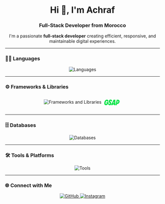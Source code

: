 <h1 align="center">Hi 👋, I'm Achraf</h1>
<h3 align="center">Full-Stack Developer from Morocco</h3>

<p align="center">
  I'm a passionate <strong>full-stack developer</strong> creating efficient, responsive, and maintainable digital experiences.
</p>

---

### 🧑‍💻 Languages

<p align="center">
  <img src="https://skillicons.dev/icons?i=html,css,js,ts" alt="Languages" />
</p>

---

### ⚙️ Frameworks & Libraries

<p align="center">
  <img src="https://skillicons.dev/icons?i=react,nextjs,tailwind,threejs,nodejs,express" alt="Frameworks and Libraries" />
  <!-- Custom GSAP SVG -->
  <svg xmlns="http://www.w3.org/2000/svg" width="50" height="50" fill="none" viewBox="0 0 82 30" style="vertical-align: middle; margin: 0 5px;">
    <path fill="#0ae448" d="M23.81 14.013v.013l-1.075 4.665c-.058.264-.322.458-.626.458H20.81a.218.218 0 0 0-.208.155c-1.198 4.064-2.82 6.858-4.962 8.535-1.822 1.428-4.068 2.093-7.069 2.093-2.696 0-4.514-.867-6.056-2.578C.478 25.09-.364 21.388.146 16.926 1.065 8.549 5.41.096 13.776.096c2.545-.023 4.543.762 5.933 2.33 1.47 1.657 2.216 4.154 2.22 7.421a.55.55 0 0 1-.549.536h-6.13a.42.42 0 0 1-.407-.41c-.05-2.259-.72-3.36-2.052-3.36-2.35 0-3.736 3.19-4.471 4.959-1.027 2.47-1.55 5.152-1.447 7.824.049 1.244.249 2.994 1.43 3.718 1.047.643 2.541.217 3.446-.495.904-.711 1.632-1.942 1.938-3.065.043-.156.046-.277.005-.332-.043-.055-.162-.068-.253-.068h-1.574a.572.572 0 0 1-.438-.202.42.42 0 0 1-.087-.362l1.076-4.674c.053-.24.27-.42.537-.453v-.011h10.33c.024 0 .049 0 .072.005.268.034.457.284.452.556h.002Z"/>
    <path fill="#0ae448" d="M41.594 8.65a.548.548 0 0 1-.548.531H35.4c-.37 0-.679-.3-.679-.665 0-1.648-.57-2.45-1.736-2.45s-1.918.717-1.94 1.968c-.025 1.395.764 2.662 3.01 4.84 2.957 2.774 4.142 5.232 4.085 8.48C38.047 26.605 34.476 30 29.042 30c-2.775 0-4.895-.743-6.305-2.207-1.431-1.486-2.087-3.668-1.95-6.485a.548.548 0 0 1 .549-.53h5.84a.55.55 0 0 1 .422.209.48.48 0 0 1 .106.384c-.065 1.016.112 1.775.512 2.195.256.272.613.41 1.058.41 1.079 0 1.711-.763 1.735-2.09.02-1.148-.343-2.155-2.321-4.19-2.555-2.496-4.846-5.075-4.775-9.13.042-2.351.976-4.502 2.631-6.056C28.294.868 30.687 0 33.465 0c2.783.02 4.892.813 6.269 2.359 1.304 1.466 1.932 3.582 1.862 6.29h-.002Z"/>
    <path fill="#0ae448" d="m59.096 29.012.037-27.932a.525.525 0 0 0-.529-.533h-8.738c-.294 0-.423.252-.507.42L36.707 28.842v.005l-.005.006c-.14.343.126.71.497.71h6.108c.33 0 .548-.1.656-.308l1.213-2.915c.149-.388.177-.424.601-.424h5.836c.406 0 .415.008.408.405l-.131 2.71a.525.525 0 0 0 .529.532h6.17a.522.522 0 0 0 .403-.182.458.458 0 0 0 .104-.369Zm-10.81-9.326c-.057 0-.102-.001-.138-.005a.146.146 0 0 1-.130-.183c.012-.041.029-.095.053-.163l4.377-10.827c.038-.107.086-.212.136-.314.071-.145.157-.155.184-.047.023.09-.502 11.118-.502 11.118-.041.413-.06.43-.467.464l-3.509-.041h-.008l.003-.002Z"/>
    <path fill="#0ae448" d="M71.545.547h-4.639c-.245 0-.52.13-.585.422l-6.455 28.029a.423.423 0 0 0 .088.364.572.572 0 0 0 .437.202h5.798c.311 0 .525-.153.583-.418 0 0 .703-3.168.704-3.178.05-.247-.036-.439-.258-.555-.105-.054-.209-.108-.312-.163l-1.005-.522-1-.522-.387-.201a.186.186 0 0 1-.102-.17.199.199 0 0 1 .198-.194l3.178.014c.95.005 1.901-.062 2.836-.234 6.58-1.215 10.95-6.485 11.076-13.656.107-6.12-3.309-9.221-10.15-9.221l-.005.003Zm-1.579 16.68h-.124c-.278 0-.328-.03-.337-.04-.004-.007 1.833-8.073 1.834-8.084.047-.233.045-.367-.099-.446-.184-.102-2.866-1.516-2.866-1.516a.188.188 0 0 1-.101-.172.197.197 0 0 1 .197-.192h4.241c1.32.04 2.056 1.221 2.021 3.237-.061 3.492-1.721 7.09-4.766 7.214Z"/>
  </svg>
</p>

---

### 🗄️ Databases

<p align="center">
  <img src="https://skillicons.dev/icons?i=mongodb" alt="Databases" />
</p>

---

### 🛠️ Tools & Platforms

<p align="center">
  <img src="https://skillicons.dev/icons?i=git,vscode,figma" alt="Tools" />
</p>

---

### 🌐 Connect with Me

<p align="center">
  <a href="https://github.com/Midyass" target="_blank">
    <img src="https://skillicons.dev/icons?i=github" alt="GitHub" />
  </a>
  
  <a href="https://instagram.com/midyas_code" target="_blank">
    <img src="https://skillicons.dev/icons?i=instagram" alt="Instagram" />
  </a>
</p>
